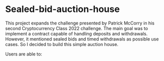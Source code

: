 # Sealed-bid-auction-house
This project expands the challenge presented by Patrick McCorry in his second Cryptocurrency Class 2022 challenge.
The main goal was to implement a contract capable of handling deposits and withdrawals. However, it mentioned sealed bids and timed withdrawals as possible use cases. So I decided to build this simple auction house.

Users are able to:

